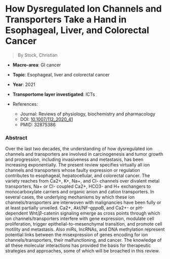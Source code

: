# How Dysregulated Ion Channels and Transporters Take a Hand in Esophageal, Liver, and Colorectal Cancer

> By Stock, Christian

- **Macro-area**: GI cancer
- **Topic**: Esophageal, liver and colorectal cancer
- **Year**: 2021
- **Transportome layer investigated**: ICTs

- References:
  - Journal: Reviews of physiology, biochemistry and pharmacology
  - DOI: [10.1007/112_2020_41](https://doi.org/10.1007/112_2020_41)
  - PMID: 32875386

### Abstract

Over the last two decades, the understanding of how dysregulated ion channels and transporters are involved in carcinogenesis and tumor growth and progression, including invasiveness and metastasis, has been increasing exponentially. The present review specifies virtually all ion channels and transporters whose faulty expression or regulation contributes to esophageal, hepatocellular, and colorectal cancer. The variety reaches from Ca2+, K+, Na+, and Cl- channels over divalent metal transporters, Na+ or Cl- coupled Ca2+, HCO3- and H+ exchangers to monocarboxylate carriers and organic anion and cation transporters. In several cases, the underlying mechanisms by which these ion channels/transporters are interwoven with malignancies have been fully or at least partially unveiled. Ca2+, Akt/NF-$ąppa$B, and Ca2+- or pH-dependent Wnt/$β$-catenin signaling emerge as cross points through which ion channels/transporters interfere with gene expression, modulate cell proliferation, trigger epithelial-to-mesenchymal transition, and promote cell motility and metastasis. Also miRs, lncRNAs, and DNA methylation represent potential links between the misexpression of genes encoding for ion channels/transporters, their malfunctioning, and cancer. The knowledge of all these molecular interactions has provided the basis for therapeutic strategies and approaches, some of which will be broached in this review.

